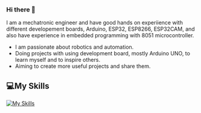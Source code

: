 ### Hi there 👋
I am a mechatronic engineer and have good hands on experiience with different developement boards, Arduino, ESP32, ESP8266, ESP32CAM, and also have experience in embedded programming with 8051 microcontroller. 
  * I am passionate about robotics and automation.
  * Doing projects with using development board, mostly Arduino UNO, to learn myself and to inspire others.
  * Aiming to create more useful projects and share them.

## 💻My Skills
[![My Skills](https://skillicons.dev/icons?i=arduino,c,autocad,raspberrypi,vscode,matlab,easyeda)](https://skillicons.dev)


